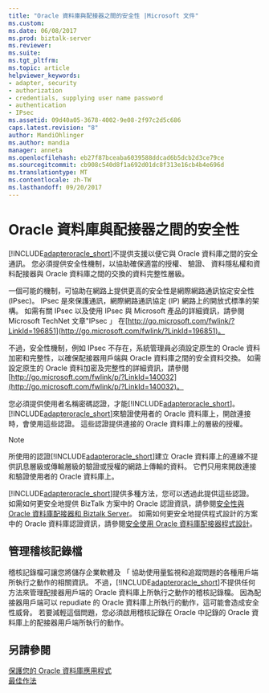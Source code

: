 ```yaml
---
title: "Oracle 資料庫與配接器之間的安全性 |Microsoft 文件"
ms.custom: 
ms.date: 06/08/2017
ms.prod: biztalk-server
ms.reviewer: 
ms.suite: 
ms.tgt_pltfrm: 
ms.topic: article
helpviewer_keywords:
- adapter, security
- authorization
- credentials, supplying user name password
- authentication
- IPsec
ms.assetid: 09d40a05-3678-4002-9e08-2f97c2d5c686
caps.latest.revision: "8"
author: MandiOhlinger
ms.author: mandia
manager: anneta
ms.openlocfilehash: eb27f87bceaba6039588ddcad6b5dcb2d3ce79ce
ms.sourcegitcommit: cb908c540d8f1a692d01dc8f313e16cb4b4e696d
ms.translationtype: MT
ms.contentlocale: zh-TW
ms.lasthandoff: 09/20/2017
---
```

# <a name="security-between-the-oracle-database-and-the-adapter"></a>Oracle 資料庫與配接器之間的安全性
[!INCLUDE[adapteroracle_short](../../includes/adapteroracle-short-md.md)]不提供支援以便它與 Oracle 資料庫之間的安全通訊。 您必須提供安全性機制，以協助確保適當的授權、 驗證、 資料隱私權和資料配接器與 Oracle 資料庫之間的交換的資料完整性層級。  
  
 一個可能的機制，可協助在網路上提供更高的安全性是網際網路通訊協定安全性 (IPsec)。 IPsec 是來保護通訊，網際網路通訊協定 (IP) 網路上的開放式標準的架構。 如需有關 IPsec 以及使用 IPsec 與 Microsoft 產品的詳細資訊，請參閱 Microsoft TechNet 文章"IPsec 」 在[http://go.microsoft.com/fwlink/?LinkId=196851](http://go.microsoft.com/fwlink/?LinkId=196851)。  
  
 不過，安全性機制，例如 IPsec 不存在，系統管理員必須設定原生的 Oracle 資料加密和完整性，以確保配接器用戶端與 Oracle 資料庫之間的安全資料交換。 如需設定原生的 Oracle 資料加密及完整性的詳細資訊，請參閱[http://go.microsoft.com/fwlink/p/?LinkId=140032](http://go.microsoft.com/fwlink/p/?LinkId=140032)。  
  
 您必須提供使用者名稱密碼認證，才能[!INCLUDE[adapteroracle_short](../../includes/adapteroracle-short-md.md)]。 [!INCLUDE[adapteroracle_short](../../includes/adapteroracle-short-md.md)]來驗證使用者的 Oracle 資料庫上，開啟連接時，會使用這些認證。 這些認證提供連接的 Oracle 資料庫上的層級的授權。  
  
> [!NOTE]
>  所使用的認證[!INCLUDE[adapteroracle_short](../../includes/adapteroracle-short-md.md)]建立 Oracle 資料庫上的連線不提供訊息層級或傳輸層級的驗證或授權的網路上傳輸的資料。 它們只用來開啟連接和驗證使用者的 Oracle 資料庫上。  
  
 [!INCLUDE[adapteroracle_short](../../includes/adapteroracle-short-md.md)]提供多種方法，您可以透過此提供這些認證。 如需如何更安全地提供 BizTalk 方案中的 Oracle 認證資訊，請參閱[安全性與 Oracle 資料庫配接器和 Biztalk Server](../../adapters-and-accelerators/adapter-oracle-database/security-with-the-oracle-database-adapter-and-biztalk-server.md)。 如需如何更安全地提供程式設計的方案中的 Oracle 資料庫認證資訊，請參閱[安全使用 Oracle 資料庫配接器程式設計](../../adapters-and-accelerators/adapter-oracle-database/secure-programming-with-the-oracle-database-adapter.md)。  
  
## <a name="managing-audit-logs"></a>管理稽核記錄檔  
 稽核記錄檔可讓您將儲存企業軟體及 「 協助使用量監視和追蹤問題的各種用戶端所執行之動作的相關資訊。 不過，[!INCLUDE[adapteroracle_short](../../includes/adapteroracle-short-md.md)]不提供任何方法來管理配接器用戶端的 Oracle 資料庫上所執行之動作的稽核記錄檔。 因為配接器用戶端可以 repudiate 的 Oracle 資料庫上所執行的動作，這可能會造成安全性威脅。 若要減輕這個問題，您必須啟用稽核記錄在 Oracle 中記錄的 Oracle 資料庫上的配接器用戶端所執行的動作。  
  
## <a name="see-also"></a>另請參閱  
[保護您的 Oracle 資料庫應用程式](../../adapters-and-accelerators/adapter-oracle-database/secure-your-oracle-database-applications.md)   
[最佳作法](../../adapters-and-accelerators/adapter-oracle-database/best-practices-to-secure-the-oracle-database-adapter.md)